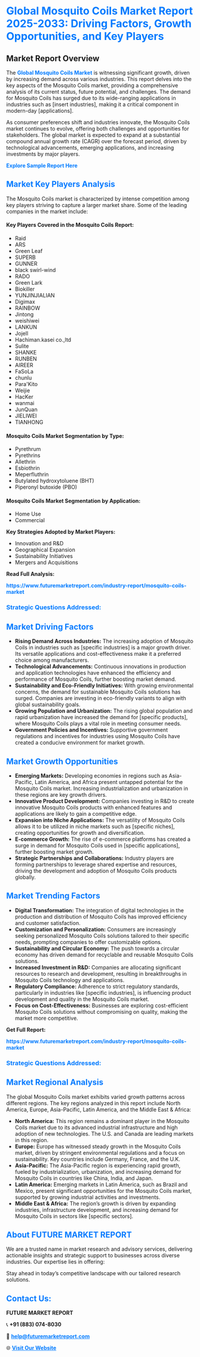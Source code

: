 <h1 style="color: #007BFF;">Global Mosquito Coils Market Report 2025-2033: Driving Factors, Growth Opportunities, and Key Players</h1>

<section id="overview">
<h2>Market Report Overview</h2>
<p>The <a href="https://www.futuremarketreport.com/industry-report/mosquito-coils-market" style="color: #007BFF; text-decoration: none;"><strong>Global Mosquito Coils Market</strong></a> is witnessing significant growth, driven by increasing demand across various industries. This report delves into the key aspects of the Mosquito Coils market, providing a comprehensive analysis of its current status, future potential, and challenges. The demand for Mosquito Coils has surged due to its wide-ranging applications in industries such as [insert industries], making it a critical component in modern-day [applications].</p>
<p>As consumer preferences shift and industries innovate, the Mosquito Coils market continues to evolve, offering both challenges and opportunities for stakeholders. The global market is expected to expand at a substantial compound annual growth rate (CAGR) over the forecast period, driven by technological advancements, emerging applications, and increasing investments by major players.</p>
</section>

<section id="overview">
<p><a href="https://www.futuremarketreport.com/request-sample/reportId=59367" style="color: #007BFF; text-decoration: none;"><strong>Explore Sample Report Here</strong></a></p>
</section>

<section id="key-players">
<h2 style="color: #007BFF;">Market Key Players Analysis</h2>
<p>The Mosquito Coils market is characterized by intense competition among key players striving to capture a larger market share. Some of the leading companies in the market include:</p>
<h4>Key Players Covered in the Mosquito Coils Report:</h4>
<ul><li>Raid</li><li>ARS</li><li>Green Leaf</li><li>SUPERB</li><li>GUNNER</li><li>black swirl-wind</li><li>RADO</li><li>Green Lark</li><li>Biokiller</li><li>YUNJINJIALIAN</li><li>Digimax</li><li>RAINBOW</li><li>Jintong</li><li>weishiwei</li><li>LANKUN</li><li>Jojell</li><li>Hachiman.kasei co.,ltd</li><li>Sulite</li><li>SHANKE</li><li>RUNBEN</li><li>AIREER</li><li>FaSoLa</li><li>chunlu</li><li>Para&#039;Kito</li><li>Weijie</li><li>HacKer</li><li>wanmai</li><li>JunQuan</li><li>JIELIWEI</li><li>TIANHONG</li></ul>
<h4>Mosquito Coils Market Segmentation by Type:</h4>
<ul><li>Pyrethrum</li><li>Pyrethrins</li><li>Allethrin</li><li>Esbiothrin</li><li>Meperfluthrin</li><li>Butylated hydroxytoluene (BHT)</li><li>Piperonyl butoxide (PBO)</li></ul>

<h4>Mosquito Coils Market Segmentation by Application:</h4>
<ul><li>Home Use</li><li>Commercial</li></ul>
<p><strong>Key Strategies Adopted by Market Players:</strong></p>
<ul>
<li>Innovation and R&D</li>
<li>Geographical Expansion</li>
<li>Sustainability Initiatives</li>
<li>Mergers and Acquisitions</li>
</ul>
</section>

<section>
<p><strong>Read Full Analysis: </strong></p><a href="https://www.futuremarketreport.com/industry-report/mosquito-coils-market" style="color: #007BFF; text-decoration: none;"><strong>https://www.futuremarketreport.com/industry-report/mosquito-coils-market</strong></a>
<h3 style="color: #007BFF;">Strategic Questions Addressed:</h3>
</section>

<section id="driving-factors">
<h2 style="color: #007BFF;">Market Driving Factors</h2>
<ul>
<li><strong>Rising Demand Across Industries:</strong> The increasing adoption of Mosquito Coils in industries such as [specific industries] is a major growth driver. Its versatile applications and cost-effectiveness make it a preferred choice among manufacturers.</li>
<li><strong>Technological Advancements:</strong> Continuous innovations in production and application technologies have enhanced the efficiency and performance of Mosquito Coils, further boosting market demand.</li>
<li><strong>Sustainability and Eco-Friendly Initiatives:</strong> With growing environmental concerns, the demand for sustainable Mosquito Coils solutions has surged. Companies are investing in eco-friendly variants to align with global sustainability goals.</li>
<li><strong>Growing Population and Urbanization:</strong> The rising global population and rapid urbanization have increased the demand for [specific products], where Mosquito Coils plays a vital role in meeting consumer needs.</li>
<li><strong>Government Policies and Incentives:</strong> Supportive government regulations and incentives for industries using Mosquito Coils have created a conducive environment for market growth.</li>
</ul>
</section>

<section id="growth-opportunities">
<h2 style="color: #007BFF;">Market Growth Opportunities</h2>
<ul>
<li><strong>Emerging Markets:</strong> Developing economies in regions such as Asia-Pacific, Latin America, and Africa present untapped potential for the Mosquito Coils market. Increasing industrialization and urbanization in these regions are key growth drivers.</li>
<li><strong>Innovative Product Development:</strong> Companies investing in R&D to create innovative Mosquito Coils products with enhanced features and applications are likely to gain a competitive edge.</li>
<li><strong>Expansion into Niche Applications:</strong> The versatility of Mosquito Coils allows it to be utilized in niche markets such as [specific niches], creating opportunities for growth and diversification.</li>
<li><strong>E-commerce Growth:</strong> The rise of e-commerce platforms has created a surge in demand for Mosquito Coils used in [specific applications], further boosting market growth.</li>
<li><strong>Strategic Partnerships and Collaborations:</strong> Industry players are forming partnerships to leverage shared expertise and resources, driving the development and adoption of Mosquito Coils products globally.</li>
</ul>
</section>

<section id="trending-factors">
<h2 style="color: #007BFF;">Market Trending Factors</h2>
<ul>
<li><strong>Digital Transformation:</strong> The integration of digital technologies in the production and distribution of Mosquito Coils has improved efficiency and customer satisfaction.</li>
<li><strong>Customization and Personalization:</strong> Consumers are increasingly seeking personalized Mosquito Coils solutions tailored to their specific needs, prompting companies to offer customizable options.</li>
<li><strong>Sustainability and Circular Economy:</strong> The push towards a circular economy has driven demand for recyclable and reusable Mosquito Coils solutions.</li>
<li><strong>Increased Investment in R&D:</strong> Companies are allocating significant resources to research and development, resulting in breakthroughs in Mosquito Coils technology and applications.</li>
<li><strong>Regulatory Compliance:</strong> Adherence to strict regulatory standards, particularly in industries like [specific industries], is influencing product development and quality in the Mosquito Coils market.</li>
<li><strong>Focus on Cost-Effectiveness:</strong> Businesses are exploring cost-efficient Mosquito Coils solutions without compromising on quality, making the market more competitive.</li>
</ul>
</section>

<section>
<p><strong>Get Full Report: </strong></p><a href="https://www.futuremarketreport.com/industry-report/mosquito-coils-market" style="color: #007BFF; text-decoration: none;"><strong>https://www.futuremarketreport.com/industry-report/mosquito-coils-market</strong></a>
<h3 style="color: #007BFF;">Strategic Questions Addressed:</h3>
</section>


<section id="regional-analysis">
<h2 style="color: #007BFF;">Market Regional Analysis</h2>
<p>The global Mosquito Coils market exhibits varied growth patterns across different regions. The key regions analyzed in this report include North America, Europe, Asia-Pacific, Latin America, and the Middle East & Africa:</p>
<ul>
<li><strong>North America:</strong> This region remains a dominant player in the Mosquito Coils market due to its advanced industrial infrastructure and high adoption of new technologies. The U.S. and Canada are leading markets in this region.</li>
<li><strong>Europe:</strong> Europe has witnessed steady growth in the Mosquito Coils market, driven by stringent environmental regulations and a focus on sustainability. Key countries include Germany, France, and the U.K.</li>
<li><strong>Asia-Pacific:</strong> The Asia-Pacific region is experiencing rapid growth, fueled by industrialization, urbanization, and increasing demand for Mosquito Coils in countries like China, India, and Japan.</li>
<li><strong>Latin America:</strong> Emerging markets in Latin America, such as Brazil and Mexico, present significant opportunities for the Mosquito Coils market, supported by growing industrial activities and investments.</li>
<li><strong>Middle East & Africa:</strong> The region’s growth is driven by expanding industries, infrastructure development, and increasing demand for Mosquito Coils in sectors like [specific sectors].</li>
</ul>
</section>

<footer>
<h2 style="color: #007BFF;">About FUTURE MARKET REPORT</h2>
<p>We are a trusted name in market research and advisory services, delivering actionable insights and strategic support to businesses across diverse industries. Our expertise lies in offering:</p>

<p>Stay ahead in today’s competitive landscape with our tailored research solutions.</p>

<h2 style="color: #007BFF;">Contact Us:</h2>
<p><strong>FUTURE MARKET REPORT</strong></p>
<p>📞 <strong>+91 (883) 074-8030</strong></p>
<p>📧 <strong><a href="mailto:help@futuremarketreport.com" style="color: #007BFF;">help@futuremarketreport.com</a></strong></p>
<p>🌐 <strong><a href="https://www.futuremarketreport.com/" style="color: #007BFF;">Visit Our Website</a></strong></p>
</footer>